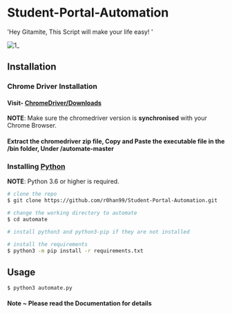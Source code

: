# Student-Portal-Automation
'Hey Gitamite, This Script will make your life easy! '

![1_](https://user-images.githubusercontent.com/45916202/80859259-d3795900-8c7c-11ea-87b9-1028e96b6a35.jpg)



## Installation

### Chrome Driver Installation 
#### Visit-  [ChromeDriver/Downloads](https://chromedriver.chromium.org/downloads)

**NOTE**: Make sure the chromedriver version is __synchronised__ with your Chrome Browser.

#### Extract the chromedriver __zip__ file, __Copy__ and __Paste__ the executable file in the /bin folder, Under /automate-master

### Installing  [Python](https://www.python.org/downloads/)

**NOTE**: Python 3.6 or higher is required.

```bash
# clone the repo
$ git clone https://github.com/r0han99/Student-Portal-Automation.git

# change the working directory to automate
$ cd automate

# install python3 and python3-pip if they are not installed

# install the requirements
$ python3 -m pip install -r requirements.txt
```

## Usage
```
$ python3 automate.py
```


#### Note ~ __Please read the Documentation for details__
